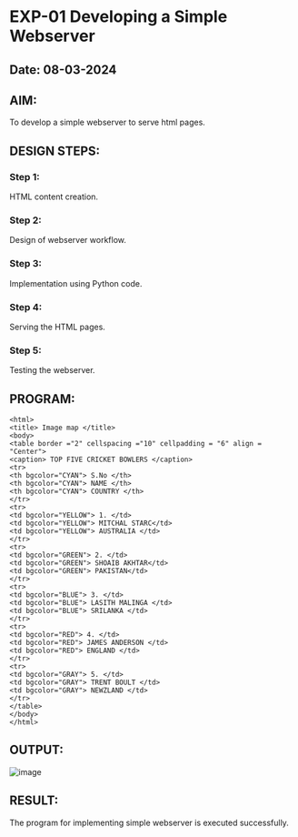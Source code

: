 # EXP-01 Developing a Simple Webserver
## Date: 08-03-2024

## AIM:
To develop a simple webserver to serve html pages.

## DESIGN STEPS:
### Step 1: 
HTML content creation.

### Step 2:
Design of webserver workflow.

### Step 3:
Implementation using Python code.

### Step 4:
Serving the HTML pages.

### Step 5:
Testing the webserver.

## PROGRAM:
```
<html>
<title> Image map </title>
<body>
<table border ="2" cellspacing ="10" cellpadding = "6" align = "Center">
<caption> TOP FIVE CRICKET BOWLERS </caption>
<tr>
<th bgcolor="CYAN"> S.No </th>
<th bgcolor="CYAN"> NAME </th>
<th bgcolor="CYAN"> COUNTRY </th>
</tr>
<tr>
<td bgcolor="YELLOW"> 1. </td>
<td bgcolor="YELLOW"> MITCHAL STARC</td>
<td bgcolor="YELLOW"> AUSTRALIA </td>
</tr>
<tr>
<td bgcolor="GREEN"> 2. </td>
<td bgcolor="GREEN"> SHOAIB AKHTAR</td>
<td bgcolor="GREEN"> PAKISTAN</td>
</tr>
<tr>
<td bgcolor="BLUE"> 3. </td>
<td bgcolor="BLUE"> LASITH MALINGA </td>
<td bgcolor="BLUE"> SRILANKA </td>
</tr>
<tr>
<td bgcolor="RED"> 4. </td>
<td bgcolor="RED"> JAMES ANDERSON </td>
<td bgcolor="RED"> ENGLAND </td>
</tr>
<tr>
<td bgcolor="GRAY"> 5. </td>
<td bgcolor="GRAY"> TRENT BOULT </td>
<td bgcolor="GRAY"> NEWZLAND </td>
</tr>
</table>
</body>
</html>
```

## OUTPUT:
![image](https://github.com/Ajith1413/simplewebserver/assets/139842524/c8d7c7c3-c2a7-45b5-902c-1d9eba4a95ed)



## RESULT:
The program for implementing simple webserver is executed successfully.
